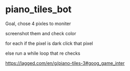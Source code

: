 # piano_tiles_bot

Goal, chose 4 pixles to moniter

screenshot them and check color 

for each if the pixel is dark click that pixel

else run a while loop that re checks




https://lagged.com/en/g/piano-tiles-3#goog_game_inter